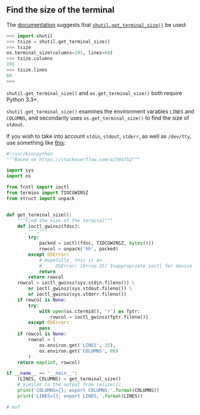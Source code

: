 ## Find the size of the terminal

The
[documentation](https://docs.python.org/3/library/os.html#querying-the-size-of-a-terminal)
suggests that
[`shutil.get_terminal_size()`](https://docs.python.org/3/library/shutil.html#shutil.get_terminal_size)
be used:

```py
>>> import shutil
>>> tsize = shutil.get_terminal_size()
>>> tsize
os.terminal_size(columns=191, lines=60)
>>> tsize.columns
191
>>> tsize.lines
60
>>>
```

`shutil.get_terminal_size()` and `os.get_terminal_size()` both require
Python 3.3+.


`shutil.get_terminal_size()` examines the environment varables `LINES` and
`COLUMNS`, and secondarily uses `os.get_terminal_size()` to find the size
of `stdout`.

If you wish to take into account `stdin`, `stdout`, `stderr`, as well as
`/dev/tty`, use something like [this](find_terminal_size.py):

```py
#!/usr/bin/python
"""Based on https://stackoverflow.com/a/566752"""

import sys
import os

from fcntl import ioctl
from termios import TIOCGWINSZ
from struct import unpack


def get_terminal_size():
    """Find the size of the terminal"""
    def ioctl_gwinsz(fdsc):
        """…"""
        try:
            packed = ioctl(fdsc, TIOCGWINSZ, bytes(4))
            rowcol = unpack('hh', packed)
        except OSError:
            # Hopefully, this is an
            #     OSError: [Errno 25] Inappropriate ioctl for device
            return
        return rowcol
    rowcol = ioctl_gwinsz(sys.stdin.fileno()) \
        or ioctl_gwinsz(sys.stdout.fileno()) \
        or ioctl_gwinsz(sys.stderr.fileno())
    if rowcol is None:
        try:
            with open(os.ctermid(), 'r') as fptr:
                rowcol = ioctl_gwinsz(fptr.fileno())
        except OSError:
            pass
    if rowcol is None:
        rowcol = (
            os.environ.get('LINES', 25),
            os.environ.get('COLUMNS', 80)
        )
    return map(int, rowcol)

if __name__ == '__main__':
    (LINES, COLUMNS) = get_terminal_size()
    # Similar to the output from resize(1)
    print('COLUMNS={}; export COLUMNS;'.format(COLUMNS))
    print('LINES={}; export LINES;'.format(LINES))

# eof
```
